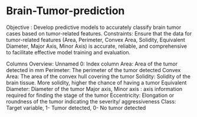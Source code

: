 # Brain-Tumor-prediction
Objective :
Develop predictive models to accurately classify brain tumor cases based on tumor-related features.
Constraints:
Ensure that the data for tumor-related features (Area, Perimeter, Convex Area, Solidity, Equivalent Diameter, Major Axis, Minor Axis) is accurate, reliable, and comprehensive to facilitate effective model training and evaluation.

Columns Overview:
	Unnamed 0: Index column
	Area: Area of the tumor detected in mm
	Perimeter: The perimeter of the tumor detected
	Convex Area: The area of the convex hull covering the tumor 
	Solidity: Solidity of the brain tissue. More solidity, higher the chance of having a tumor
	Equivalent Diameter: Diameter of the tumor
	Major axis, Minor axis : axis information required for finding the stage of the tumor
	Eccentricity: Elongation or roundness of the tumor indicating the severity/ aggressiveness
	Class: Target variable, 1- Tumor detected, 0- No tumor detected
